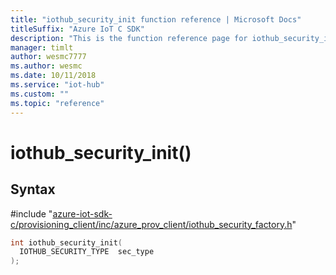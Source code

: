 ```yaml
---                             
title: "iothub_security_init function reference | Microsoft Docs" 
titleSuffix: "Azure IoT C SDK"            
description: "This is the function reference page for iothub_security_init() in the Azure IoT C SDK. This SDK is used with the Azure IoT Hub and Azure IoT Hub Device Provisioning Service"            
manager: timlt                 
author: wesmc7777              
ms.author: wesmc               
ms.date: 10/11/2018                    
ms.service: "iot-hub"             
ms.custom: ""                
ms.topic: "reference"        
---                            
```


# iothub_security_init()

## Syntax

\#include "[azure-iot-sdk-c/provisioning_client/inc/azure_prov_client/iothub_security_factory.h](../iothub-security-factory-h.md)"  
```C
int iothub_security_init(
  IOTHUB_SECURITY_TYPE  sec_type
);
```

